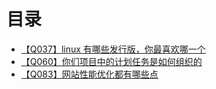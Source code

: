 # 目录
+ [【Q037】linux 有哪些发行版，你最喜欢哪一个](linux/38.html)
+ [【Q060】你们项目中的计划任务是如何组织的](micro-service/61.html)
+ [【Q083】网站性能优化都有哪些点](open/84.html)